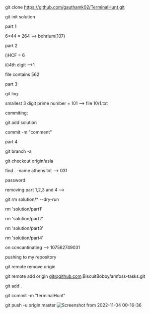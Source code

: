 git clone https://github.com/gauthamk02/TerminalHunt.git

git init solution

part 1

6*44 = 264 --> bohrium(107)

part 2

i)HCF = 6

ii)4th digit -->1

file contains 562

part 3

git log

smallest 3 digit prime number = 101 --> file 10/1.txt

commiting:

git add solution

commit -m "comment"

part 4

git branch -a

git checkout origin/asia

find . -name athens.txt --> 031

password

removing part 1,2,3 and 4 -->

git rm solution/* --dry-run

rm 'solution/part1'

rm 'solution/part2'

rm 'solution/part3'

rm 'solution/part4'

on concantinating --> 107562749031

pushing to my repository

git remote remove origin

git remote add origin git@github.com:BiscuitBobby/amfoss-tasks.git

git add .

git commit -m "terminalHunt"

git push -u origin master
![Screenshot from 2022-11-04 00-16-36](https://user-images.githubusercontent.com/87699062/199810813-3b956452-1488-4d01-a2ef-87804eb22417.png)
